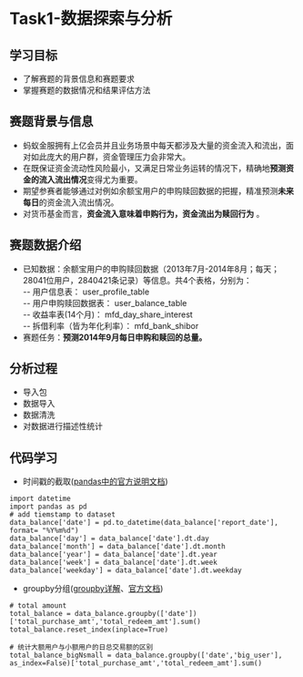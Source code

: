 # Task1-数据探索与分析

## 学习目标
- 了解赛题的背景信息和赛题要求
- 掌握赛题的数据情况和结果评估方法

## 赛题背景与信息
- 蚂蚁金服拥有上亿会员并且业务场景中每天都涉及大量的资金流入和流出，面对如此庞大的用户群，资金管理压力会非常大。
- 在既保证资金流动性风险最小，又满足日常业务运转的情况下，精确地**预测资金的流入流出情况**变得尤为重要。
- 期望参赛者能够通过对例如余额宝用户的申购赎回数据的把握，精准预测**未来每日**的资金流入流出情况。
- 对货币基金而言，**资金流入意味着申购行为，资金流出为赎回行为** 。

## 赛题数据介绍
- 已知数据：余额宝用户的申购赎回数据（2013年7月-2014年8月；每天；28041位用户，2840421条记录）等信息。共4个表格，分别为：<br>
-- 用户信息表： user_profile_table<br>
-- 用户申购赎回数据表： user_balance_table<br>
-- 收益率表(14个月)： mfd_day_share_interest<br>
-- 拆借利率（皆为年化利率）： mfd_bank_shibor  
- 赛题任务：**预测2014年9月每日申购和赎回的总量。**

## 分析过程
- 导入包
- 数据导入
- 数据清洗
- 对数据进行描述性统计

## 代码学习
- 时间戳的截取([pandas中的官方说明文档](https://pandas.pydata.org/pandas-docs/stable/reference/api/pandas.Series.dt.html?highlight=dt#pandas.Series.dt))
```python3
import datetime
import pandas as pd
# add tiemstamp to dataset
data_balance['date'] = pd.to_datetime(data_balance['report_date'], format= "%Y%m%d")
data_balance['day'] = data_balance['date'].dt.day
data_balance['month'] = data_balance['date'].dt.month
data_balance['year'] = data_balance['date'].dt.year
data_balance['week'] = data_balance['date'].dt.week
data_balance['weekday'] = data_balance['date'].dt.weekday
```

- groupby分组([groupby详解](https://www.cnblogs.com/Yanjy-OnlyOne/p/11217802.html)、[官方文档](https://pandas.pydata.org/pandas-docs/stable/reference/api/pandas.DataFrame.groupby.html?highlight=groupby#pandas.DataFrame.groupby))
```python3
# total amount
total_balance = data_balance.groupby(['date'])['total_purchase_amt','total_redeem_amt'].sum()
total_balance.reset_index(inplace=True)
```
```python3
# 统计大额用户与小额用户的日总交易额的区别
total_balance_bigNsmall = data_balance.groupby(['date','big_user'], as_index=False)['total_purchase_amt','total_redeem_amt'].sum()
```
